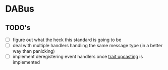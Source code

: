 # DABus

## TODO's

- [ ] figure out what the heck this standard is going to be
- [ ] deal with multiple handlers handling the same message type (in a better way than panicking)
- [ ] implement deregistering event handlers once [trait upcasting](https://github.com/rust-lang/rust/issues/65991) is implemented
